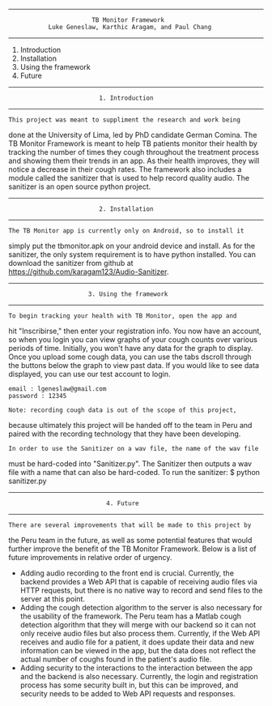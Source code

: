 ************************************************************************
                           TB Monitor Framework
               Luke Geneslaw, Karthic Aragam, and Paul Chang
************************************************************************

1. Introduction
2. Installation
3. Using the framework
4. Future

************************************************************************
                             1. Introduction
************************************************************************
    This project was meant to suppliment the research and work being
done at the University of Lima, led by PhD candidate German Comina. The
TB Monitor Framework is meant to help TB patients monitor their health
by tracking the number of times they cough throughout the treatment
process and showing them their trends in an app. As their health
improves, they will notice a decrease in their cough rates. The
framework also includes a module called the sanitizer that is used to
help record quality audio. The sanitizer is an open source python
project.

************************************************************************
                             2. Installation
************************************************************************
    The TB Monitor app is currently only on Android, so to install it
simply put the tbmonitor.apk on your android device and install.
    As for the sanitizer, the only system requirement is to have python
installed. You can download the sanitizer from github at
https://github.com/karagam123/Audio-Sanitizer.

************************************************************************
                          3. Using the framework
************************************************************************
    To begin tracking your health with TB Monitor, open the app and
hit "Inscribirse," then enter your registration info. You now have an
account, so when you login you can view graphs of your cough counts over
various periods of time. Initially, you won't have any data for the
graph to display. Once you upload some cough data, you can use the tabs
dscroll through the buttons below the graph to view past data.
    If you would like to see data displayed, you can use our test
account to login.

    email : lgeneslaw@gmail.com
    password : 12345

    Note: recording cough data is out of the scope of this project,
because ultimately this project will be handed off to the team in Peru
and paired with the recording technology that they have been developing.
    
    In order to use the Sanitizer on a wav file, the name of the wav file
must be hard-coded into "Sanitizer.py". The Sanitizer then outputs a wav
file with a name that can also be hard-coded. To run the sanitizer:
    $ python sanitizer.py

************************************************************************
                               4. Future
************************************************************************
    There are several improvements that will be made to this project by
the Peru team in the future, as well as some potential features that
would further improve the benefit of the TB Monitor Framework. Below is
a list of future improvements in relative order of urgency.

  - Adding audio recording to the front end is crucial. Currently, the
    backend provides a Web API that is capable of receiving audio files
    via HTTP requests, but there is no native way to record and send
    files to the server at this point.
  - Adding the cough detection algorithm to the server is also necessary
    for the usability of the framework. The Peru team has a Matlab cough
    detection algorithm that they will merge with our backend so it can
    not only receive audio files but also process them. Currently, if
    the Web API receives and audio file for a patient, it does update
    their data and new information can be viewed in the app, but the
    data does not reflect the actual number of coughs found in the
    patient's audio file.
  - Adding security to the interactions to the interaction between the
    app and the backend is also necessary. Currently, the login and
    registration process has some security built in, but this can be
    improved, and security needs to be added to Web API requests and
    responses.
